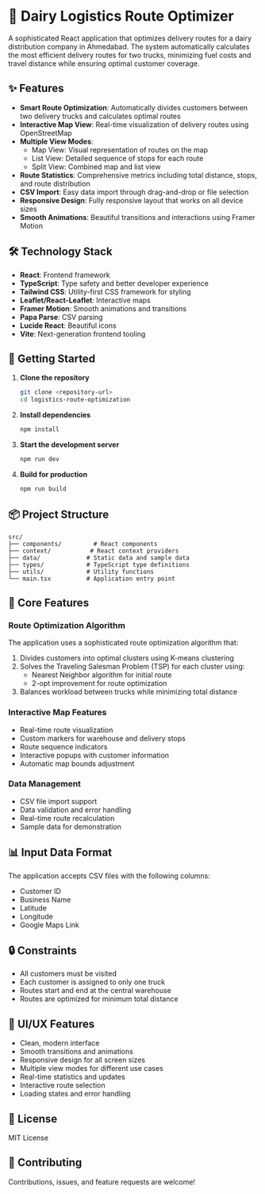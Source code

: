 # 🚚 Dairy Logistics Route Optimizer

A sophisticated React application that optimizes delivery routes for a dairy distribution company in Ahmedabad. The system automatically calculates the most efficient delivery routes for two trucks, minimizing fuel costs and travel distance while ensuring optimal customer coverage.

## ✨ Features

- **Smart Route Optimization**: Automatically divides customers between two delivery trucks and calculates optimal routes
- **Interactive Map View**: Real-time visualization of delivery routes using OpenStreetMap
- **Multiple View Modes**: 
  - Map View: Visual representation of routes on the map
  - List View: Detailed sequence of stops for each route
  - Split View: Combined map and list view
- **Route Statistics**: Comprehensive metrics including total distance, stops, and route distribution
- **CSV Import**: Easy data import through drag-and-drop or file selection
- **Responsive Design**: Fully responsive layout that works on all device sizes
- **Smooth Animations**: Beautiful transitions and interactions using Framer Motion

## 🛠️ Technology Stack

- **React**: Frontend framework
- **TypeScript**: Type safety and better developer experience
- **Tailwind CSS**: Utility-first CSS framework for styling
- **Leaflet/React-Leaflet**: Interactive maps
- **Framer Motion**: Smooth animations and transitions
- **Papa Parse**: CSV parsing
- **Lucide React**: Beautiful icons
- **Vite**: Next-generation frontend tooling

## 🚀 Getting Started

1. **Clone the repository**
   ```bash
   git clone <repository-url>
   cd logistics-route-optimization
   ```

2. **Install dependencies**
   ```bash
   npm install
   ```

3. **Start the development server**
   ```bash
   npm run dev
   ```

4. **Build for production**
   ```bash
   npm run build
   ```

## 📦 Project Structure

```
src/
├── components/         # React components
├── context/           # React context providers
├── data/             # Static data and sample data
├── types/            # TypeScript type definitions
├── utils/            # Utility functions
└── main.tsx          # Application entry point
```

## 🎯 Core Features

### Route Optimization Algorithm

The application uses a sophisticated route optimization algorithm that:
1. Divides customers into optimal clusters using K-means clustering
2. Solves the Traveling Salesman Problem (TSP) for each cluster using:
   - Nearest Neighbor algorithm for initial route
   - 2-opt improvement for route optimization
3. Balances workload between trucks while minimizing total distance

### Interactive Map Features

- Real-time route visualization
- Custom markers for warehouse and delivery stops
- Route sequence indicators
- Interactive popups with customer information
- Automatic map bounds adjustment

### Data Management

- CSV file import support
- Data validation and error handling
- Real-time route recalculation
- Sample data for demonstration

## 📊 Input Data Format

The application accepts CSV files with the following columns:
- Customer ID
- Business Name
- Latitude
- Longitude
- Google Maps Link

## 🔒 Constraints

- All customers must be visited
- Each customer is assigned to only one truck
- Routes start and end at the central warehouse
- Routes are optimized for minimum total distance

## 🎨 UI/UX Features

- Clean, modern interface
- Smooth transitions and animations
- Responsive design for all screen sizes
- Multiple view modes for different use cases
- Real-time statistics and updates
- Interactive route selection
- Loading states and error handling

## 📝 License

MIT License

## 🤝 Contributing

Contributions, issues, and feature requests are welcome!